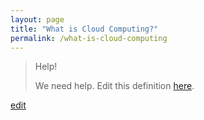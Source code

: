 ```yaml
---
layout: page
title: "What is Cloud Computing?"
permalink: /what-is-cloud-computing
---
```


> Help! 
> 
> We need help. Edit this definition <a href="https://github.com/and-digital/tech-definitions/blog/master/definitions/infrastructure/cloud-computing.md">here</a>.

<p class="edit-term"><a href="https://github.com/and-digital/tech-definitions/blog/master/definitions/infrastructure/cloud-computing.md">edit</a></p>
